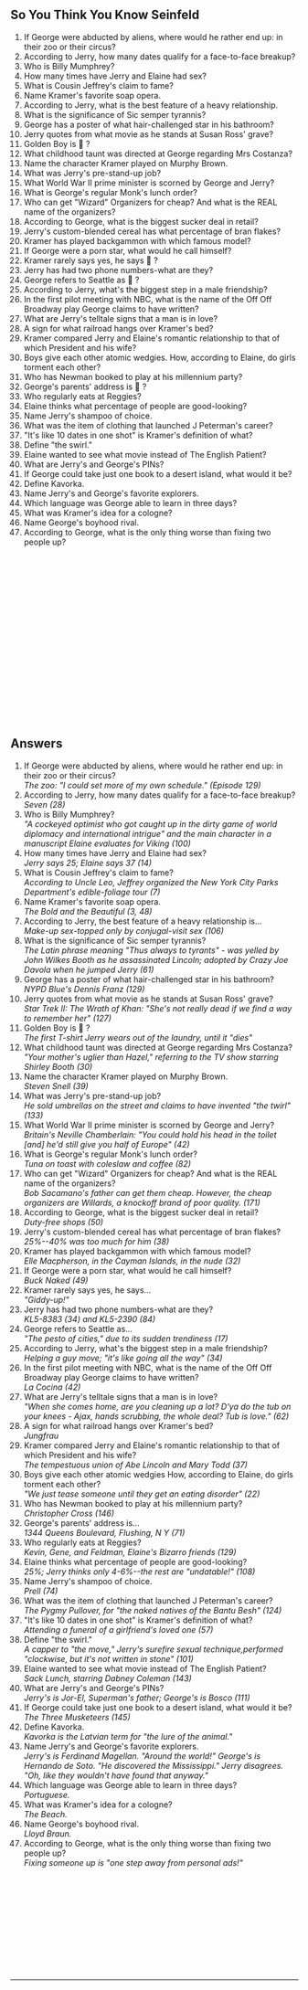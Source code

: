 ## So You Think You Know Seinfeld



<ol> 
<li>        If George were abducted by aliens,
where would he rather end up:
 in their zoo or their circus?
</li><li>      According to Jerry, how many
dates qualify for a face-to-face breakup?
</li><li>       
  Who is Billy Mumphrey?
</li><li>        How many times have Jerry and
Elaine had sex?
</li><li>         What is Cousin Jeffrey's claim
to fame?
</li><li>        Name Kramer's favorite soap
opera.
</li><li>        According to Jerry, what is
the best feature of a heavy relationship.
</li><li>     What is the significance of
Sic semper tyrannis?
</li><li>        George has a poster of what
hair-challenged star in his bathroom?
</li><li>        Jerry quotes from what movie
as he stands at Susan Ross' grave?
</li><li>        Golden Boy is &#129300; ?
</li><li>       What childhood taunt was directed
at George regarding Mrs Costanza?
</li><li>       Name the character Kramer
played on Murphy Brown.
</li><li>       What was Jerry's pre-stand-up
job?
</li><li>       What World War II prime minister
is scorned by George and Jerry?
</li><li>       What is George's regular Monk's
lunch order?
</li><li>       Who can get "Wizard" Organizers for cheap? And what is
the REAL name of the organizers?
</li><li>       According to George, what
is the biggest sucker deal in retail?
</li><li>       Jerry's custom-blended cereal
has what percentage of bran flakes?
</li><li>        Kramer has played backgammon
with which famous model?
</li><li>        If George were a porn star,
what would he call himself?
</li><li>        Kramer rarely says yes, he
says &#129300; ?
</li><li>        Jerry has had two phone numbers-what
are they?
</li><li>        George refers to Seattle as &#129300; ?
</li><li>        According to Jerry, what's
the biggest step in a male friendship?
</li><li>        In the first pilot meeting
with NBC, what is the name of the
 Off Off Broadway play George claims to
have written?
</li><li>        What are Jerry's telltale
signs that a man is in love?
</li><li>        A sign for what railroad hangs
over Kramer's bed?
</li><li>        Kramer compared Jerry and Elaine's romantic relationship to that
 of which President and his wife?
</li><li>        Boys give each other atomic
wedgies.  How, according to Elaine, 
  do girls torment each other?
</li><li>        Who has Newman booked to play
at his millennium party?
</li><li>        George's parents' address
is &#129300; ?
</li><li>        Who regularly eats at Reggies?
</li><li>        Elaine thinks what percentage
of people are good-looking?
</li><li>        Name Jerry's shampoo of choice.
</li><li>        What was the item of clothing
that launched J Peterman's career?
</li><li>        "It's like 10 dates in one
shot" is Kramer's definition of  what?
</li><li>        Define "the swirl."
</li><li>        Elaine wanted to see what
movie instead of The English Patient?
</li><li>        What are Jerry's and George's
PINs?
</li><li>        If George could take just
one book to a desert island, what would it be?
</li><li>        Define Kavorka.
</li><li>        Name Jerry's and George's
favorite explorers.
</li><li>        Which language was George
able to learn in three days?
</li><li>        What was Kramer's idea for
a cologne?
</li><li>        Name George's boyhood rival.
</li><li>        According to George, what
is the only thing worse
 than fixing two people up?
 </ol>
<br>
<br>

<br>
<br>
<br>
<br>
<br>
<br>
<br>
<br>
<br>
<br>
<br>
<br>
<br>
<br>
<br>

<h2> Answers </h2> 

<ol>
<li>         If George were abducted by aliens,
where would he rather
           end up: in their
zoo or their circus?<br/> 
  <i>        The zoo: "I
could set more of my own schedule." (Episode 129)
</i> </li> 

<li>        According to Jerry, how many
dates qualify for a           face-to-face
breakup?   <br/><i> Seven (28)
</i></li>   

<li>  Who is Billy Mumphrey?
<br>    <i>      "A cockeyed
optimist who got caught up in the dirty game of
        world diplomacy
and international intrigue" and the main
          character in
a manuscript Elaine evaluates for Viking (100)
</i></li>

<li>  How many times have Jerry and
Elaine had sex?
<br>  <i>        Jerry says 25;
Elaine says 37 (14)
</i></li>      

<li>  What is Cousin Jeffrey's claim
to fame?
<br>    <i>      According to
Uncle Leo, Jeffrey organized the New York
           City Parks Department's
edible-foliage tour (7)
</i></li>


<li>        Name Kramer's favorite soap opera.
<br>     <i>     The Bold and
the Beautiful (3, 48)
</i></li>


<li>       According to Jerry, the best
feature of a heavy relationship
           is...
<br>   <i>       Make-up sex-topped
only by conjugal-visit sex (106)
</i></li>

<li>          What is the significance of Sic
semper tyrannis?
<br>     <i>     The Latin phrase meaning
"Thus always to tyrants" - was
           yelled by John
Wilkes Booth as he assassinated Lincoln;
  adopted by Crazy
Joe Davola when he jumped Jerry (61)
</i></li>


<li>  George has a poster of what hair-challenged
star in his
  bathroom?
<br>      <i>    NYPD Blue's
Dennis Franz (129)
</i></li>

<li>  Jerry quotes from what movie
as he stands at Susan Ross'
  grave?
<br>    <i>      Star Trek II:
The Wrath of Khan: "She's not really dead if
  we find a way
to remember her" (127)
</i></li>

<li>  Golden Boy is &#129300; ?
<br>    <i>      The first T-shirt
Jerry wears out of the laundry, until it "dies"
</i></li>


<li>         What childhood taunt was directed
at George regarding
  Mrs Costanza?
<br>     <i>     "Your mother's
uglier than Hazel," referring to the TV show
  starring Shirley
Booth (30)
</i></li>


<li>        Name the character Kramer played
on Murphy Brown.
<br>  <i>        Steven Snell
(39)
</i></li>
<li>         What was Jerry's pre-stand-up
job?
<br>     <i>     He sold umbrellas
on the street and claims to have invented
  "the twirl"
(133)
</i></li>
<li>        What World War II prime minister
is scorned by George
  and Jerry?
<br>     <i>     Britain's Neville
Chamberlain: "You could hold his head in
  the toilet [and]
he'd still give you half of Europe" (42)
</i></li>
<li>         What is George's regular Monk's
lunch order?
<br>      <i>    Tuna on toast
with coleslaw and coffee (82)
</i></li>

<li>   Who can get "Wizard" Organizers for cheap? And what is
the REAL name of the organizers?  
<br><i>  Bob Sacamano's father can get them cheap. However, the cheap organizers are Willards, a knockoff brand of poor quality. (171)</i></li>

<li>        According to George, what is
the biggest sucker deal in
  retail?
<br>     <i>     Duty-free shops
(50)</i></li>

<li>        Jerry's custom-blended cereal
has what percentage of bran
  flakes?
<br>  <i>        25%--40% was
too much for him (38) </i></li>

<li>         Kramer has played backgammon
with which famous
  model?
<br>      <i>    Elle Macpherson,
in the Cayman Islands, in the nude (32)
</i></li>
<li>        If George were a porn star,
what would he call himself?
<br>     <i>     Buck Naked (49)
</i></li>

<li>       Kramer rarely says yes, he says...
<br>     <i>     "Giddy-up!" </i></li>
<li>        Jerry has had two phone numbers-what
are they?
<br>     <i>     KL5-8383 (34)
and KL5-2390 (84) </i></li>
<li>        George refers to Seattle as...
<br>       <i>   "The pesto of
cities," due to its sudden trendiness (17) </i></li>
<li>        According to Jerry, what's the
biggest step in a male
  friendship?
<br>    <i>      Helping a guy
move; "it's like going all the way" (34) </i></li>
<li>         In the first pilot meeting with
NBC, what is the name of the
  Off Off Broadway
play George claims to have written?
<br>    <i>      La Cocina (42) 
</i></li>
<li>        What are Jerry's telltale signs
that a man is in love?
<br>      <i>    "When she comes
home, are you cleaning up a lot? D'ya do
  the tub on your
knees - Ajax, hands scrubbing, the whole
  deal? Tub is
love." (62) 
</i></li>
<li>         A sign for what railroad hangs
over Kramer's bed?
<br>       <i>   Jungfrau 
</i></li>
<li>         Kramer compared Jerry and Elaine's
romantic relationship
  to that of which
President and his wife?
<br>  <i>        The tempestuous
union of Abe Lincoln and Mary Todd (37)
</i></li>

<li>         Boys give each other atomic
wedgies How, according to
  Elaine, do girls
torment each other?
<br>    <i>      "We just tease
someone until they get an eating disorder"
   (22)
</i></li>
<li>         Who has Newman booked to play
at his millennium party?
<br>   <i>       Christopher
Cross (146) </i></li>

<li>       George's parents' address is...
<br>    <i>      1344 Queens
Boulevard, Flushing, N Y (71) </i></li>

<li>        Who regularly eats at Reggies?
<br>    <i>      Kevin, Gene,
and Feldman, Elaine's Bizarro friends (129)
</i></li>

<li>         Elaine thinks what percentage
of people are good-looking?
<br>      <i>    25%; Jerry thinks
only 4-6%--the rest are "undatable!" (108)
</i></li>

<li>        Name Jerry's shampoo of choice.
<br>     <i>     Prell (74) </i></li>
<li>        What was the item of clothing
that launched J Peterman's
  career?
<br>     <i>     The Pygmy Pullover,
for "the naked natives of the Bantu
  Besh" (124) </i></li>

<li>       "It's like 10 dates in one shot"
is Kramer's definition of
  what?
<br>  <i>        Attending a
funeral of a girlfriend's loved one (57) 
</i></li>

<li>         Define "the swirl."
<br>   <i>       A capper to
"the move," Jerry's surefire sexual
  technique,performed
"clockwise, but it's not written in stone"
  (101)</i></li>

<li>        Elaine wanted to see what movie
instead of The English
  Patient?
<br>     <i>     Sack Lunch,
starring Dabney Coleman (143)
</i></li>

<li>         What are Jerry's and George's
PINs?
<br>    <i>      Jerry's is Jor-El,
Superman's father; George's is Bosco (111)
</i></li>

<li>         If George could take just one
book to a desert island, what
  would it be?
<br>   <i>       The Three Musketeers
(145) </i></li>
<li>         Define Kavorka.
<br>   <i>       Kavorka is the
Latvian term for "the lure of the animal."
</i></li>
<li>         Name Jerry's and George's favorite
explorers.
<br>    <i>      Jerry's is Ferdinand
Magellan. "Around the world!"
  George's is
Hernando de Soto. "He discovered the
  Mississippi."
Jerry disagrees. "Oh, like they wouldn't have
  found that anyway." </i></li>

<li>        Which language was George able
to learn in three days?
<br>   <i>       Portuguese.  </i></li>
<li>     What was Kramer's idea for a
cologne?
<br>   <i>       The Beach. </i></li>
<li>     Name George's boyhood rival.
<br>     <i>     Lloyd Braun.</i></li>
<li>       According to George, what is
the only thing worse than
  fixing two people
up?
<br>      <i>    Fixing someone
up is "one step away from personal ads!"</i></li>
</ol>

<br/><br/><br/><br/><br/><br/>
---
---